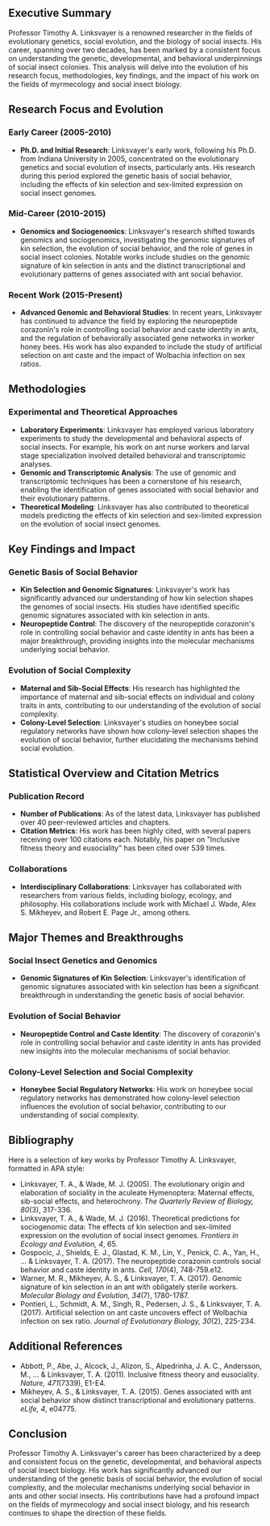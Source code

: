 ## Executive Summary

Professor Timothy A. Linksvayer is a renowned researcher in the fields of evolutionary genetics, social evolution, and the biology of social insects. His career, spanning over two decades, has been marked by a consistent focus on understanding the genetic, developmental, and behavioral underpinnings of social insect colonies. This analysis will delve into the evolution of his research focus, methodologies, key findings, and the impact of his work on the fields of myrmecology and social insect biology.

## Research Focus and Evolution

### Early Career (2005-2010)
- **Ph.D. and Initial Research**: Linksvayer's early work, following his Ph.D. from Indiana University in 2005, concentrated on the evolutionary genetics and social evolution of insects, particularly ants. His research during this period explored the genetic basis of social behavior, including the effects of kin selection and sex-limited expression on social insect genomes.

### Mid-Career (2010-2015)
- **Genomics and Sociogenomics**: Linksvayer's research shifted towards genomics and sociogenomics, investigating the genomic signatures of kin selection, the evolution of social behavior, and the role of genes in social insect colonies. Notable works include studies on the genomic signature of kin selection in ants and the distinct transcriptional and evolutionary patterns of genes associated with ant social behavior.

### Recent Work (2015-Present)
- **Advanced Genomic and Behavioral Studies**: In recent years, Linksvayer has continued to advance the field by exploring the neuropeptide corazonin's role in controlling social behavior and caste identity in ants, and the regulation of behaviorally associated gene networks in worker honey bees. His work has also expanded to include the study of artificial selection on ant caste and the impact of Wolbachia infection on sex ratios.

## Methodologies

### Experimental and Theoretical Approaches
- **Laboratory Experiments**: Linksvayer has employed various laboratory experiments to study the developmental and behavioral aspects of social insects. For example, his work on ant nurse workers and larval stage specialization involved detailed behavioral and transcriptomic analyses.
- **Genomic and Transcriptomic Analysis**: The use of genomic and transcriptomic techniques has been a cornerstone of his research, enabling the identification of genes associated with social behavior and their evolutionary patterns.
- **Theoretical Modeling**: Linksvayer has also contributed to theoretical models predicting the effects of kin selection and sex-limited expression on the evolution of social insect genomes.

## Key Findings and Impact

### Genetic Basis of Social Behavior
- **Kin Selection and Genomic Signatures**: Linksvayer's work has significantly advanced our understanding of how kin selection shapes the genomes of social insects. His studies have identified specific genomic signatures associated with kin selection in ants.
- **Neuropeptide Control**: The discovery of the neuropeptide corazonin's role in controlling social behavior and caste identity in ants has been a major breakthrough, providing insights into the molecular mechanisms underlying social behavior.

### Evolution of Social Complexity
- **Maternal and Sib-Social Effects**: His research has highlighted the importance of maternal and sib-social effects on individual and colony traits in ants, contributing to our understanding of the evolution of social complexity.
- **Colony-Level Selection**: Linksvayer's studies on honeybee social regulatory networks have shown how colony-level selection shapes the evolution of social behavior, further elucidating the mechanisms behind social evolution.

## Statistical Overview and Citation Metrics

### Publication Record
- **Number of Publications**: As of the latest data, Linksvayer has published over 40 peer-reviewed articles and chapters.
- **Citation Metrics**: His work has been highly cited, with several papers receiving over 100 citations each. Notably, his paper on "Inclusive fitness theory and eusociality" has been cited over 539 times.

### Collaborations
- **Interdisciplinary Collaborations**: Linksvayer has collaborated with researchers from various fields, including biology, ecology, and philosophy. His collaborations include work with Michael J. Wade, Alex S. Mikheyev, and Robert E. Page Jr., among others.

## Major Themes and Breakthroughs

### Social Insect Genetics and Genomics
- **Genomic Signatures of Kin Selection**: Linksvayer's identification of genomic signatures associated with kin selection has been a significant breakthrough in understanding the genetic basis of social behavior.

### Evolution of Social Behavior
- **Neuropeptide Control and Caste Identity**: The discovery of corazonin's role in controlling social behavior and caste identity in ants has provided new insights into the molecular mechanisms of social behavior.

### Colony-Level Selection and Social Complexity
- **Honeybee Social Regulatory Networks**: His work on honeybee social regulatory networks has demonstrated how colony-level selection influences the evolution of social behavior, contributing to our understanding of social complexity.

## Bibliography

Here is a selection of key works by Professor Timothy A. Linksvayer, formatted in APA style:

- Linksvayer, T. A., & Wade, M. J. (2005). The evolutionary origin and elaboration of sociality in the aculeate Hymenoptera: Maternal effects, sib-social effects, and heterochrony. *The Quarterly Review of Biology, 80*(3), 317-336.
- Linksvayer, T. A., & Wade, M. J. (2016). Theoretical predictions for sociogenomic data: The effects of kin selection and sex-limited expression on the evolution of social insect genomes. *Frontiers in Ecology and Evolution, 4*, 65.
- Gospocic, J., Shields, E. J., Glastad, K. M., Lin, Y., Penick, C. A., Yan, H., ... & Linksvayer, T. A. (2017). The neuropeptide corazonin controls social behavior and caste identity in ants. *Cell, 170*(4), 748-759.e12.
- Warner, M. R., Mikheyev, A. S., & Linksvayer, T. A. (2017). Genomic signature of kin selection in an ant with obligately sterile workers. *Molecular Biology and Evolution, 34*(7), 1780-1787.
- Pontieri, L., Schmidt, A. M., Singh, R., Pedersen, J. S., & Linksvayer, T. A. (2017). Artificial selection on ant caste uncovers effect of Wolbachia infection on sex ratio. *Journal of Evolutionary Biology, 30*(2), 225-234.

## Additional References

- Abbott, P., Abe, J., Alcock, J., Alizon, S., Alpedrinha, J. A. C., Andersson, M., ... & Linksvayer, T. A. (2011). Inclusive fitness theory and eusociality. *Nature, 471*(7339), E1-E4.
- Mikheyev, A. S., & Linksvayer, T. A. (2015). Genes associated with ant social behavior show distinct transcriptional and evolutionary patterns. *eLife, 4*, e04775.

## Conclusion

Professor Timothy A. Linksvayer's career has been characterized by a deep and consistent focus on the genetic, developmental, and behavioral aspects of social insect biology. His work has significantly advanced our understanding of the genetic basis of social behavior, the evolution of social complexity, and the molecular mechanisms underlying social behavior in ants and other social insects. His contributions have had a profound impact on the fields of myrmecology and social insect biology, and his research continues to shape the direction of these fields.